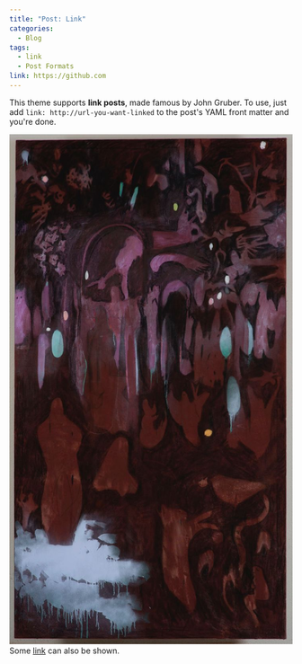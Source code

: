 ```yaml
---
title: "Post: Link"
categories:
  - Blog
tags:
  - link
  - Post Formats
link: https://github.com
---
```


This theme supports **link posts**, made famous by John Gruber. To use, just add `link: http://url-you-want-linked` to the post's YAML front matter and you're done.

![Image](/assets/images/photo_2023-04-29_00-16-53.jpg)
Some [link](#) can also be shown.
